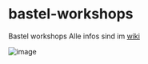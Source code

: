 # bastel-workshops
Bastel workshops
Alle infos sind im [wiki](https://github.com/aaronkaplan/bastel-workshops/wiki)

![image](https://github.com/aaronkaplan/bastel-workshops/assets/750019/a55d5ba8-5e5b-4783-b596-2e6ceb7af0d4)
